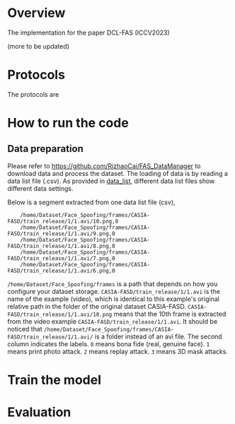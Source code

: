 # Overview
The implementation for the paper DCL-FAS (ICCV2023)

(more to be updated)

# Protocols
The protocols are 


# How to run the code
## Data preparation
Please refer to https://github.com/RizhaoCai/FAS_DataManager to download data and process the dataset.
The loading of data is by reading a data list file (.csv).
As provided in [data_list](data_list), different data list files show different data settings.

Below is a segment extracted from one data list file (csv), 
```
    /home/Dataset/Face_Spoofing/frames/CASIA-FASD/train_release/1/1.avi/10.png,0
    /home/Dataset/Face_Spoofing/frames/CASIA-FASD/train_release/1/1.avi/9.png,0
    /home/Dataset/Face_Spoofing/frames/CASIA-FASD/train_release/1/1.avi/8.png,0
    /home/Dataset/Face_Spoofing/frames/CASIA-FASD/train_release/1/1.avi/7.png,0
    /home/Dataset/Face_Spoofing/frames/CASIA-FASD/train_release/1/1.avi/6.png,0
```

`/home/Dataset/Face_Spoofing/frames` is a path that depends on how you configure your dataset storage. `CASIA-FASD/train_release/1/1.avi` is the name of the example (video), which is identical to this example's original relative path in the folder of the original dataset CASIA-FASD. `CASIA-FASD/train_release/1/1.avi/10.png` means that the 10th frame is extracted from the video example `CASIA-FASD/train_release/1/1.avi`. It should be noticed that `/home/Dataset/Face_Spoofing/frames/CASIA-FASD/train_release/1/1.avi/` is a folder instead of an avi file. The second column indicates the labels. `0` means bona fide (real, genuine face). `1` means print photo attack. `2` means replay attack. `3` means 3D mask attacks. 

# Train the model

# Evaluation

# 

